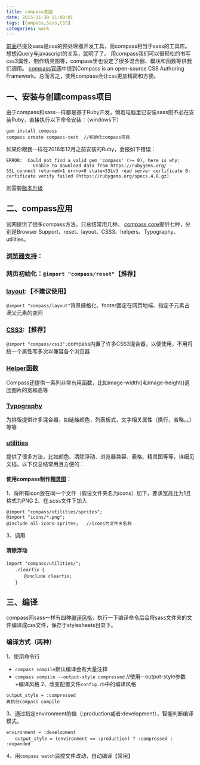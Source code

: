 ```yaml
---
title: compass总结
date: 2015-11-30 11:08:01
tags: [Compass,Sass,CSS]
categories: work
---
```


[前面](https://leahshi.github.io/2015/11/20/sass%E6%80%BB%E7%BB%93/)已提及sass是css的预处理器开发工具，而compass相当于sass的工具库。想想jQuery与javascript的关系，就明了了。
用compass我们可以很轻松的书写css3属性、制作精灵图等，compass里也设定了很多混合器、模块和函数等供我们调用。
[compass官网](http://compass-style.org/)中提到Compass is an open-source CSS Authoring Framework。总而言之，使用compass会让css更加精简和方便。

<!-- more -->

## 一、安装与创建compass项目
由于compass和sass一样都是基于Ruby开发，倘若电脑里已安装sass则不必在安装Ruby，直接执行以下命令安装：（windows下）
```
gem install compass
compass create compass-test  //初始化compass项目
```
如果你跟我一样在2016年12月之前安装的Ruby，会报如下错误：
```
ERROR:  Could not find a valid gem 'compass' (>= 0), here is why:
          Unable to download data from https://rubygems.org/ - SSL_connect returned=1 errno=0 state=SSLv3 read server certificate B: certificate verify failed (https://rubygems.org/specs.4.8.gz)
```
则需要[版本升级](https://gist.github.com/luislavena/f064211759ee0f806c88)


## 二、compass应用
官网提供了很多compass方法，只总结常用几种。
[compass core](http://compass-style.org/reference/compass/)提供七种，分别是Browser Support、reset、layout、CSS3、helpers、Typography、utilities。
### [浏览器支持](http://compass-style.org/reference/compass/support/)：

### 网页初始化：`@import "compass/reset"`【推荐】

### [layout](http://compass-style.org/reference/compass/layout/):【不建议使用】
`@import "compass/layout"`背景栅格化、footer固定在网页地端、指定子元素占满父元素的空间

### [CSS3](http://compass-style.org/reference/compass/css3/):【推荐】
`@import "compass/css3";`compass内置了许多CSS3混合器，以便使用，不用将统一个属性写多次以兼容各个浏览器

### [Helper函数](http://compass-style.org/reference/compass/helpers/)
Compass还提供一系列非常有用函数，比如image-width()和image-height()返回图片的宽和高等

### [Typography](http://compass-style.org/reference/compass/typography/)
为排版提供许多混合器，如链接颜色，列表板式，文字相关属性（换行，省略。。）等等

### [utilities](http://compass-style.org/reference/compass/utilities/)
提供了很多方法，比如颜色、清除浮动、浏览器兼容、表格、精灵图等等，详细见文档，以下仅总结常用且方便的：
#### 使用compass制作[精灵图](http://compass-style.org/help/tutorials/spriting/)：
1、将所有icon放在同一个文件（假设文件夹名为icons）加下，要求宽高比为1且格式为PNG
2、在.scss文件下加入
```
@import "compass/utilities/sprites";
@import "icons/*.png";
@include all-icons-sprites;   //icons为文件夹名称
```
3、调用
#### 清除浮动
```
import "compass/utilities/";
　　.clearfix {
　　　　@include clearfix;
　　}
```


## 三、编译
compass同sass一样有四种[编译风格](https://leahshi.github.io/2017/02/15/sass%E6%80%BB%E7%BB%93/)，执行一下编译命令后会将sass文件夹的文件编译成css文件，保存于stylesheets目录下。

### 编译方式（两种）
1、使用命令行
- `compass compile`默认编译会有大量注释
- `compass compile --output-style compressed` //使用--output-style参数+编译风格
2、改变配置文件`config.rb`中的编译风格
```
output_style = :compressed
再执行compass compile
```
3、通过指定environment的值（:production或者:development），智能判断编译模式。
```
environment = :development
　　output_style = (environment == :production) ? :compressed : :expanded
```
4、用`compass watch`监控文件改动，自动编译【常用】
